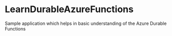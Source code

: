 # LearnDurableAzureFunctions
Sample application which helps in basic understanding of the Azure Durable Functions
